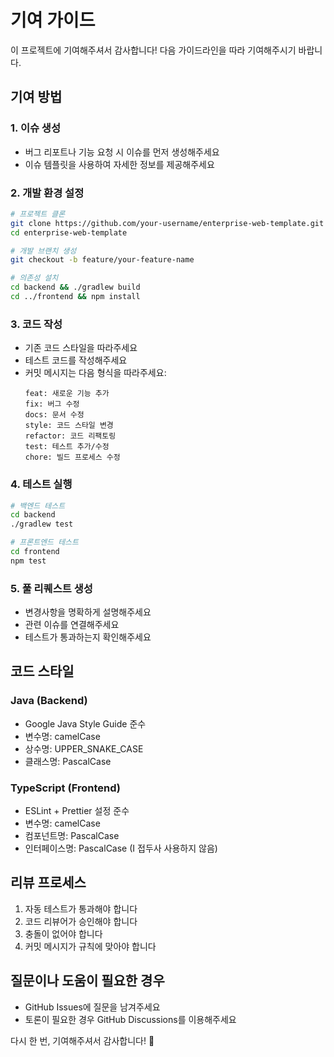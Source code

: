 # 기여 가이드

이 프로젝트에 기여해주셔서 감사합니다! 다음 가이드라인을 따라 기여해주시기 바랍니다.

## 기여 방법

### 1. 이슈 생성
- 버그 리포트나 기능 요청 시 이슈를 먼저 생성해주세요
- 이슈 템플릿을 사용하여 자세한 정보를 제공해주세요

### 2. 개발 환경 설정
```bash
# 프로젝트 클론
git clone https://github.com/your-username/enterprise-web-template.git
cd enterprise-web-template

# 개발 브랜치 생성
git checkout -b feature/your-feature-name

# 의존성 설치
cd backend && ./gradlew build
cd ../frontend && npm install
```

### 3. 코드 작성
- 기존 코드 스타일을 따라주세요
- 테스트 코드를 작성해주세요
- 커밋 메시지는 다음 형식을 따라주세요:
  ```
  feat: 새로운 기능 추가
  fix: 버그 수정
  docs: 문서 수정
  style: 코드 스타일 변경
  refactor: 코드 리팩토링
  test: 테스트 추가/수정
  chore: 빌드 프로세스 수정
  ```

### 4. 테스트 실행
```bash
# 백엔드 테스트
cd backend
./gradlew test

# 프론트엔드 테스트
cd frontend
npm test
```

### 5. 풀 리퀘스트 생성
- 변경사항을 명확하게 설명해주세요
- 관련 이슈를 연결해주세요
- 테스트가 통과하는지 확인해주세요

## 코드 스타일

### Java (Backend)
- Google Java Style Guide 준수
- 변수명: camelCase
- 상수명: UPPER_SNAKE_CASE
- 클래스명: PascalCase

### TypeScript (Frontend)
- ESLint + Prettier 설정 준수
- 변수명: camelCase
- 컴포넌트명: PascalCase
- 인터페이스명: PascalCase (I 접두사 사용하지 않음)

## 리뷰 프로세스

1. 자동 테스트가 통과해야 합니다
2. 코드 리뷰어가 승인해야 합니다
3. 충돌이 없어야 합니다
4. 커밋 메시지가 규칙에 맞아야 합니다

## 질문이나 도움이 필요한 경우

- GitHub Issues에 질문을 남겨주세요
- 토론이 필요한 경우 GitHub Discussions를 이용해주세요

다시 한 번, 기여해주셔서 감사합니다! 🙏